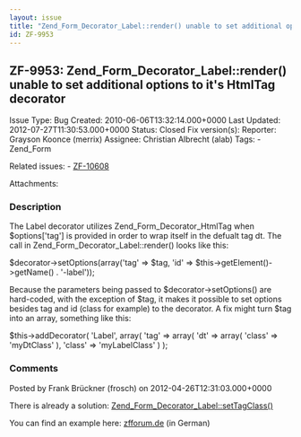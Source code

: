 ```yaml
---
layout: issue
title: "Zend_Form_Decorator_Label::render() unable to set additional options to it's HtmlTag decorator"
id: ZF-9953
---
```


ZF-9953: Zend\_Form\_Decorator\_Label::render() unable to set additional options to it's HtmlTag decorator
----------------------------------------------------------------------------------------------------------

 Issue Type: Bug Created: 2010-06-06T13:32:14.000+0000 Last Updated: 2012-07-27T11:30:53.000+0000 Status: Closed Fix version(s): 
 Reporter:  Grayson Koonce (merrix)  Assignee:  Christian Albrecht (alab)  Tags: - Zend\_Form
 
 Related issues: - [ZF-10608](/issues/browse/ZF-10608)
 
 Attachments: 
### Description

The Label decorator utilizes Zend\_Form\_Decorator\_HtmlTag when $options['tag'] is provided in order to wrap itself in the defualt tag dt. The call in Zend\_Form\_Decorator\_Label::render() looks like this:

$decorator->setOptions(array('tag' => $tag, 'id' => $this->getElement()->getName() . '-label'));

Because the parameters being passed to $decorator->setOptions() are hard-coded, with the exception of $tag, it makes it possible to set options besides tag and id (class for example) to the decorator. A fix might turn $tag into an array, something like this:

$this->addDecorator( 'Label', array( 'tag' => array( 'dt' => array( 'class' => 'myDtClass' ), 'class' => 'myLabelClass' ) );

 

 

### Comments

Posted by Frank Brückner (frosch) on 2012-04-26T12:31:03.000+0000

There is already a solution: [Zend\_Form\_Decorator\_Label::setTagClass()](http://framework.zend.com/apidoc/core/db_Form_Decorator_Label.html#%5CZend_Form_Decorator_Label::setTagClass%28%29)

You can find an example here: [zfforum.de](http://www.zfforum.de/faq-howto/7813-zend_form-setzen-einer-klasse-fuer-das-umschliessende-html-element-eines-labels-1-11-4-a.html) (in German)

 

 